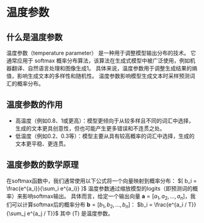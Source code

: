 # 温度参数
## 什么是温度参数
温度参数（temperature parameter） 是一种用于调整模型输出分布的技术。
它通常应用于 softmax 概率分布算法，该算法在生成式模型中被广泛使用，例如机器翻译、自然语言处理和图像生成1。
具体来说，温度参数用于调整生成结果的熵值，影响生成文本的多样性和随机性。
温度参数影响模型生成文本时采样预测词汇的概率分布。
## 温度参数的作用
- 高温度（例如0.8、1或更高）：模型更倾向于从较多样且不同的词汇中选择，生成的文本更具创意性，但也可能产生更多错误和不连贯之处。
- 低温度（例如0.2、0.3等）：模型主要从具有较高概率的词汇中选择，生成的文本更平稳、更连贯。
## 温度参数的数学原理
在softmax函数中，我们通常使用以下公式将一个向量映射到概率分布： $[ b_i = \frac{e^{a_i}}{\sum_i e^{a_i}} ]$
温度参数通过缩放模型的logits（即预测词的概率）来影响softmax输出。
具体而言，给定一个输出向量 $\mathbf{a} = [a_1, a_2, \ldots, a_n]$，我们可以计算softmax后的概率分布 $\mathbf{b} = [b_1, b_2, \ldots, b_n]$： $b_i = \frac{e^{a_i / T}}{\sum_j e^{a_j / T}}$ 其中 (T) 是温度参数。
